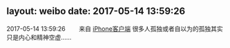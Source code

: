 layout: weibo
date: 2017-05-14 13:59:26
---
2017-05-14 13:59:26  &nbsp;&nbsp;&nbsp;&nbsp;&nbsp;&nbsp; 来自 <a href="http://app.weibo.com/t/feed/9ksdit" rel="nofollow">iPhone客户端</a>
很多人孤独或者自以为的孤独其实只是内心和精神空虚…… ​​​
